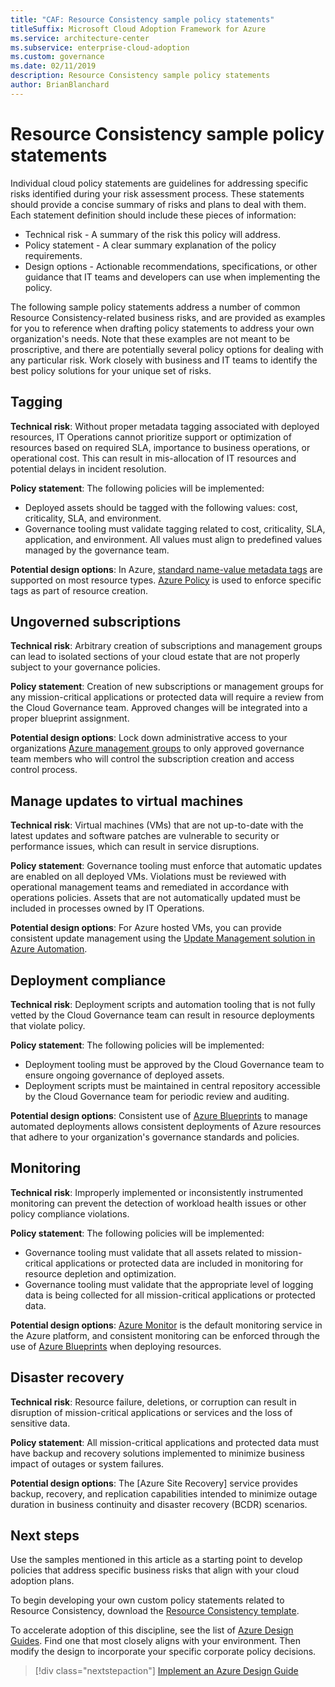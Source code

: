 ```yaml
---
title: "CAF: Resource Consistency sample policy statements"
titleSuffix: Microsoft Cloud Adoption Framework for Azure
ms.service: architecture-center
ms.subservice: enterprise-cloud-adoption
ms.custom: governance
ms.date: 02/11/2019
description: Resource Consistency sample policy statements
author: BrianBlanchard
---
```


# Resource Consistency sample policy statements

Individual cloud policy statements are guidelines for addressing specific risks identified during your risk assessment process. These statements should provide a concise summary of risks and plans to deal with them. Each statement definition should include these pieces of information:

- Technical risk - A summary of the risk this policy will address.
- Policy statement - A clear summary explanation of the policy requirements.
- Design options - Actionable recommendations, specifications, or other guidance that IT teams and developers can use when implementing the policy.

The following sample policy statements address a number of common Resource Consistency-related business risks, and are provided as examples for you to reference when drafting policy statements to address your own organization's needs. Note that these examples are not meant to be proscriptive, and there are potentially several policy options for dealing with any particular risk. Work closely with business and IT teams to identify the best policy solutions for your unique set of risks.

## Tagging

**Technical risk**: Without proper metadata tagging associated with deployed resources, IT Operations cannot prioritize support or optimization of resources based on required SLA, importance to business operations, or operational cost. This can result in mis-allocation of IT resources and potential delays in incident resolution.

**Policy statement**: The following policies will be implemented:

- Deployed assets should be tagged with the following values: cost, criticality, SLA, and environment.
- Governance tooling must validate tagging related to cost, criticality, SLA, application, and environment. All values must align to predefined values managed by the governance team.

**Potential design options**: In Azure, [standard name-value metadata tags](/azure/azure-resource-manager/resource-group-using-tags) are supported on most resource types. [Azure Policy](/azure/governance/policy/overview) is used to enforce specific tags as part of resource creation.

## Ungoverned subscriptions

**Technical risk**: Arbitrary creation of subscriptions and management groups can lead to isolated sections of your cloud estate that are not properly subject to your governance policies.

**Policy statement**: Creation of new subscriptions or management groups for any mission-critical applications or protected data will require a review from the Cloud Governance team. Approved changes will be integrated into a proper blueprint assignment.

**Potential design options**: Lock down administrative access to your organizations [Azure management groups](/azure/governance/management-groups/) to only approved governance team members who will control the subscription creation and access control process.

## Manage updates to virtual machines

**Technical risk**: Virtual machines (VMs) that are not up-to-date with the latest updates and software patches are vulnerable to security or performance issues, which can result in service disruptions.

**Policy statement**: Governance tooling must enforce that automatic updates are enabled on all deployed VMs. Violations must be reviewed with operational management teams and remediated in accordance with operations policies. Assets that are not automatically updated must be included in processes owned by IT Operations.

**Potential design options**: For Azure hosted VMs, you can provide consistent update management using the [Update Management solution in Azure Automation](/azure/automation/automation-update-management).

## Deployment compliance

**Technical risk**: Deployment scripts and automation tooling that is not fully vetted by the Cloud Governance team can result in resource deployments that violate policy.

**Policy statement**: The following policies will be implemented:

- Deployment tooling must be approved by the Cloud Governance team to ensure ongoing governance of deployed assets.
- Deployment scripts must be maintained in central repository accessible by the Cloud Governance team for periodic review and auditing.

**Potential design options**: Consistent use of [Azure Blueprints](/azure/governance/blueprints/) to manage automated deployments allows consistent deployments of Azure resources that adhere to your organization's governance standards and policies.

## Monitoring

**Technical risk**: Improperly implemented or inconsistently instrumented monitoring can prevent the detection of workload health issues or other policy compliance violations.

**Policy statement**: The following policies will be implemented:

- Governance tooling must validate that all assets related to mission-critical applications or protected data are included in monitoring for resource depletion and optimization.
- Governance tooling must validate that the appropriate level of logging data is being collected for all mission-critical applications or protected data.

**Potential design options**: [Azure Monitor](/azure/azure-monitor/overview) is the default monitoring service in the Azure platform, and consistent monitoring can be enforced through the use of [Azure Blueprints](/azure/governance/blueprints/) when deploying resources.

## Disaster recovery

**Technical risk**: Resource failure, deletions, or corruption can result in disruption of mission-critical applications or services and the loss of sensitive data.

**Policy statement**: All mission-critical applications and protected data must have backup and recovery solutions implemented to minimize business impact of outages or system failures.

**Potential design options**: The [Azure Site Recovery] service provides backup, recovery, and replication capabilities intended to minimize outage duration in business continuity and disaster recovery (BCDR) scenarios.

## Next steps

Use the samples mentioned in this article as a starting point to develop policies that address specific business risks that align with your cloud adoption plans.

To begin developing your own custom policy statements related to Resource Consistency, download the [Resource Consistency template](template.md).

To accelerate adoption of this discipline, see the list of [Azure Design Guides](../journeys/overview.md). Find one that most closely aligns with your environment. Then modify the design to incorporate your specific corporate policy decisions.

> [!div class="nextstepaction"]
> [Implement an Azure Design Guide](../journeys/overview.md)
